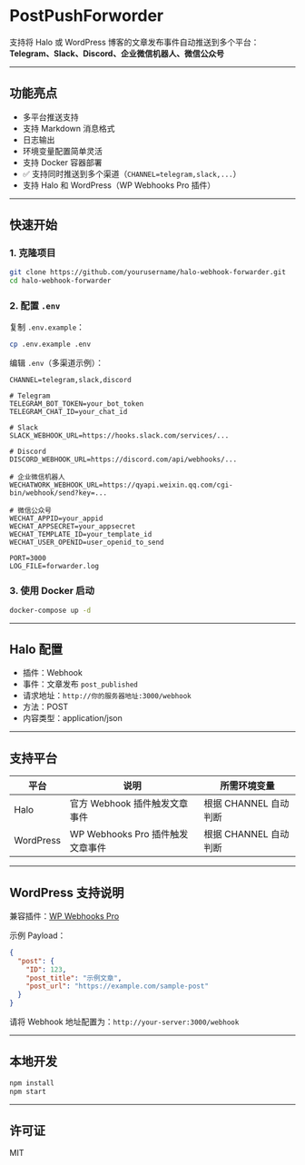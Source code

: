 # PostPushForworder

支持将 Halo 或 WordPress 博客的文章发布事件自动推送到多个平台：  
**Telegram、Slack、Discord、企业微信机器人、微信公众号**

---

## 功能亮点

- 多平台推送支持
- 支持 Markdown 消息格式
- 日志输出
- 环境变量配置简单灵活
- 支持 Docker 容器部署
- ✅ 支持同时推送到多个渠道（`CHANNEL=telegram,slack,...`）
- 支持 Halo 和 WordPress（WP Webhooks Pro 插件）

---

## 快速开始

### 1. 克隆项目

```bash
git clone https://github.com/yourusername/halo-webhook-forwarder.git
cd halo-webhook-forwarder
```

### 2. 配置 `.env`

复制 `.env.example`：

```bash
cp .env.example .env
```

编辑 `.env`（多渠道示例）：

```env
CHANNEL=telegram,slack,discord

# Telegram
TELEGRAM_BOT_TOKEN=your_bot_token
TELEGRAM_CHAT_ID=your_chat_id

# Slack
SLACK_WEBHOOK_URL=https://hooks.slack.com/services/...

# Discord
DISCORD_WEBHOOK_URL=https://discord.com/api/webhooks/...

# 企业微信机器人
WECHATWORK_WEBHOOK_URL=https://qyapi.weixin.qq.com/cgi-bin/webhook/send?key=...

# 微信公众号
WECHAT_APPID=your_appid
WECHAT_APPSECRET=your_appsecret
WECHAT_TEMPLATE_ID=your_template_id
WECHAT_USER_OPENID=user_openid_to_send

PORT=3000
LOG_FILE=forwarder.log
```

### 3. 使用 Docker 启动

```bash
docker-compose up -d
```

---

## Halo 配置

- 插件：Webhook
- 事件：文章发布 `post_published`
- 请求地址：`http://你的服务器地址:3000/webhook`
- 方法：POST
- 内容类型：application/json

---

## 支持平台

| 平台            | 说明                                | 所需环境变量                    |
|----------------|-------------------------------------|---------------------------------|
| Halo           | 官方 Webhook 插件触发文章事件         | 根据 CHANNEL 自动判断           |
| WordPress      | WP Webhooks Pro 插件触发文章事件     | 根据 CHANNEL 自动判断           |

---

## WordPress 支持说明

兼容插件：[WP Webhooks Pro](https://wp-webhooks.com/)

示例 Payload：

```json
{
  "post": {
    "ID": 123,
    "post_title": "示例文章",
    "post_url": "https://example.com/sample-post"
  }
}
```

请将 Webhook 地址配置为：`http://your-server:3000/webhook`

---

## 本地开发

```bash
npm install
npm start
```

---

## 许可证

MIT